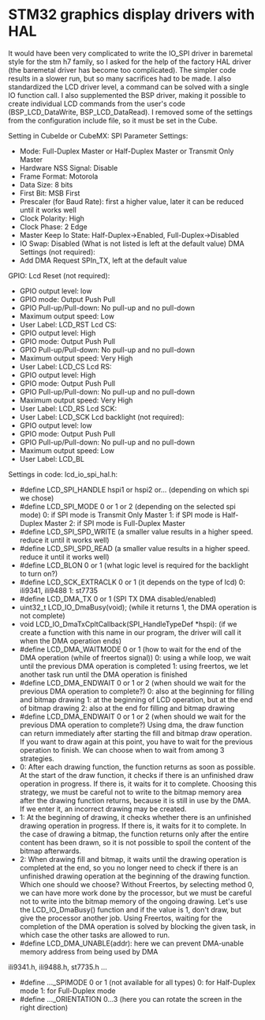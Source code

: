 # STM32 graphics display drivers with HAL

It would have been very complicated to write the IO_SPI driver in baremetal style for the stm h7 family, 
so I asked for the help of the factory HAL driver (the baremetal driver has become too complicated). 
The simpler code results in a slower run, but so many sacrifices had to be made. 
I also standardized the LCD driver level, a command can be solved with a single IO function call. 
I also supplemented the BSP driver, making it possible to create individual LCD commands from 
the user's code (BSP_LCD_DataWrite, BSP_LCD_DataRead). I removed some of the settings from the 
configuration include file, so it must be set in the Cube.

Setting in CubeIde or CubeMX:
SPI
  Parameter Settings:
  - Mode: Full-Duplex Master or Half-Duplex Master or Transmit Only Master
  - Hardware NSS Signal: Disable
  - Frame Format: Motorola
  - Data Size: 8 bits
  - First Bit: MSB First
  - Prescaler (for Baud Rate): first a higher value, later it can be reduced until it works well
  - Clock Polarity: High
  - Clock Phase: 2 Edge
  - Master Keep Io State: Half-Duplex->Enabled, Full-Duplex->Disabled
  - IO Swap: Disabled
    (What is not listed is left at the default value)
  DMA Settings (not required):
  - Add DMA Request SPIn_TX, left at the default value
  
GPIO:
  Lcd Reset (not required):
  - GPIO output level: low
  - GPIO mode: Output Push Pull
  - GPIO Pull-up/Pull-down: No pull-up and no pull-down
  - Maximum output speed: Low
  - User Label: LCD_RST
  Lcd CS:
  - GPIO output level: High
  - GPIO mode: Output Push Pull
  - GPIO Pull-up/Pull-down: No pull-up and no pull-down
  - Maximum output speed: Very High
  - User Label: LCD_CS
  Lcd RS:
  - GPIO output level: High
  - GPIO mode: Output Push Pull
  - GPIO Pull-up/Pull-down: No pull-up and no pull-down
  - Maximum output speed: Very High
  - User Label: LCD_RS
  Lcd SCK:
  - User Label: LCD_SCK
  Lcd backlight (not required):
  - GPIO output level: low
  - GPIO mode: Output Push Pull
  - GPIO Pull-up/Pull-down: No pull-up and no pull-down
  - Maximum output speed: Low
  - User Label: LCD_BL

Settings in code:
  lcd_io_spi_hal.h:
  - #define LCD_SPI_HANDLE   hspi1 or hspi2 or... (depending on which spi we chose)
  - #define LCD_SPI_MODE     0 or 1 or 2 (depending on the selected spi mode)
    0: if SPI mode is Transmit Only Master
    1: if SPI mode is Half-Duplex Master
    2: if SPI mode is Full-Duplex Master
  - #define LCD_SPI_SPD_WRITE (a smaller value results in a higher speed. reduce it until it works well)
  - #define LCD_SPI_SPD_READ  (a smaller value results in a higher speed. reduce it until it works well)
  - #define LCD_BLON 0 or 1 (what logic level is required for the backlight to turn on?)
  - #define LCD_SCK_EXTRACLK  0 or 1 (it depends on the type of lcd)
    0: ili9341, ili9488
    1: st7735
  - #define LCD_DMA_TX 0 or 1 (SPI TX DMA disabled/enabled)
  - uint32_t LCD_IO_DmaBusy(void); (while it returns 1, the DMA operation is not complete)
  - void LCD_IO_DmaTxCpltCallback(SPI_HandleTypeDef *hspi): (if we create a function with this name in our program, 
    the driver will call it when the DMA operation ends)
  - #define LCD_DMA_WAITMODE  0 or 1 (how to wait for the end of the DMA operation (while of freertos signal))
    0: using a while loop, we wait until the previous DMA operation is completed
    1: using freertos, we let another task run until the DMA operation is finished
  - #define LCD_DMA_ENDWAIT   0 or 1 or 2 (when should we wait for the previous DMA operation to complete?)
    0: also at the beginning for filling and bitmap drawing
    1: at the beginning of LCD operation, but at the end of bitmap drawing
    2: also at the end for filling and bitmap drawing
  - #define LCD_DMA_ENDWAIT   0 or 1 or 2 (when should we wait for the previous DMA operation to complete?)
    Using dma, the draw function can return immediately after starting the fill and bitmap draw operation.
    If you want to draw again at this point, you have to wait for the previous operation to finish. 
    We can choose when to wait from among 3 strategies.
  - 0: After each drawing function, the function returns as soon as possible. 
    At the start of the draw function, it checks if there is an unfinished draw operation in progress. 
    If there is, it waits for it to complete. 
    Choosing this strategy, we must be careful not to write to the bitmap memory area after the drawing 
    function returns, because it is still in use by the DMA. 
    If we enter it, an incorrect drawing may be created.
  - 1: At the beginning of drawing, it checks whether there is an unfinished drawing operation in progress. 
    If there is, it waits for it to complete. In the case of drawing a bitmap, the function returns 
    only after the entire content has been drawn, so it is not possible to spoil the content of the 
    bitmap afterwards.
  - 2: When drawing fill and bitmap, it waits until the drawing operation is completed at the end, 
    so you no longer need to check if there is an unfinished drawing operation at the beginning 
    of the drawing function.
    Which one should we choose? Without Freertos, by selecting method 0, 
    we can have more work done by the processor, but we must be careful not to write into the 
    bitmap memory of the ongoing drawing. Let's use the LCD_IO_DmaBusy() function and if 
    the value is 1, don't draw, but give the processor another job. 
    Using Freertos, waiting for the completion of the DMA operation is solved by blocking the given task, 
    in which case the other tasks are allowed to run.	
  - #define LCD_DMA_UNABLE(addr): here we can prevent DMA-unable memory address from being used by DMA

  ili9341.h, ili9488.h, st7735.h ...
  - #define  ..._SPIMODE 0 or 1 (not available for all types)
    0: for Half-Duplex mode
    1: for Full-Duplex mode
  - #define  ..._ORIENTATION  0...3 (here you can rotate the screen in the right direction)
